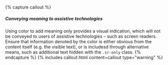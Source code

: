 {% capture callout %}
##### Conveying meaning to assistive technologies

Using color to add meaning only provides a visual indication, which will not be conveyed to users of assistive technologies – such as screen readers. Ensure that information denoted by the color is either obvious from the content itself (e.g. the visible text), or is includesd through alternative means, such as additional text hidden with the `.sr-only` class.
{% endcapture %}
{% includes callout.html content=callout type="warning" %}
